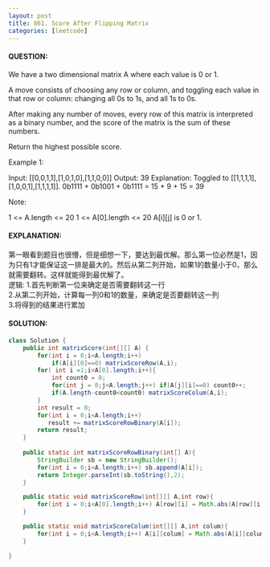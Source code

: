 ```yaml
---
layout: post
title: 861. Score After Flipping Matrix
categories: [leetcode]
---
```

#### QUESTION:
We have a two dimensional matrix A where each value is 0 or 1.

A move consists of choosing any row or column, and toggling each value in that row or column: changing all 0s to 1s, and all 1s to 0s.

After making any number of moves, every row of this matrix is interpreted as a binary number, and the score of the matrix is the sum of these numbers.

Return the highest possible score.

 

Example 1:

Input: [[0,0,1,1],[1,0,1,0],[1,1,0,0]]
Output: 39
Explanation:
Toggled to [[1,1,1,1],[1,0,0,1],[1,1,1,1]].
0b1111 + 0b1001 + 0b1111 = 15 + 9 + 15 = 39
 

Note:

1 <= A.length <= 20
1 <= A[0].length <= 20
A[i][j] is 0 or 1.
#### EXPLANATION:

第一眼看到题目也很懵，但是细想一下，要达到最优解。那么第一位必然是1，因为只有1才能保证这一排是最大的。然后从第二列开始，如果1的数量小于0，那么就需要翻转。这样就能得到最优解了。  
逻辑:
1.首先判断第一位来确定是否需要翻转这一行  
2.从第二列开始，计算每一列0和1的数量，来确定是否要翻转这一列  
3.将得到的结果进行累加

#### SOLUTION:
```JAVA
class Solution {
    public int matrixScore(int[][] A) {
        for(int i = 0;i<A.length;i++)
            if(A[i][0]==0) matrixScoreRow(A,i);
        for( int i =1;i<A[0].length;i++){
            int count0 = 0;
            for(int j = 0;j<A.length;j++) if(A[j][i]==0) count0++;
            if(A.length-count0<count0) matrixScoreColum(A,i);
        }
        int result = 0;
        for(int i = 0;i<A.length;i++)
           result += matrixScoreRowBinary(A[i]);
        return result;
    }
    
    public static int matrixScoreRowBinary(int[] A){
        StringBuilder sb = new StringBuilder();
        for(int i = 0;i<A.length;i++) sb.append(A[i]);
        return Integer.parseInt(sb.toString(),2);
    }

    public static void matrixScoreRow(int[][] A,int row){
        for(int i = 0;i<A[0].length;i++) A[row][i] = Math.abs(A[row][i]-1);
    }

    public static void matrixScoreColum(int[][] A,int colum){
        for(int i = 0;i<A.length;i++) A[i][colum] = Math.abs(A[i][colum]-1);
    }

}
```
